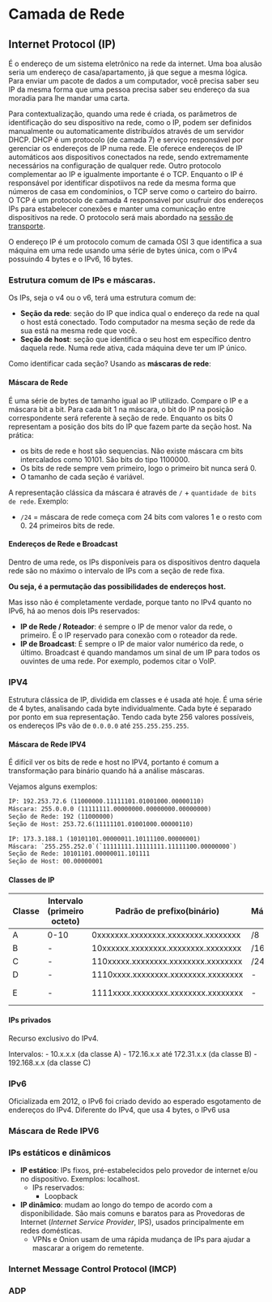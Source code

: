 # Camada de Rede
## Internet Protocol (IP)
É o endereço de um sistema eletrônico na rede da internet. Uma boa alusão seria um endereço de casa/apartamento, já que segue a mesma lógica. Para enviar um pacote de dados a um computador, você precisa saber seu IP da mesma forma que uma pessoa precisa saber seu endereço da sua moradia para lhe mandar uma carta.

Para contextualização, quando uma rede é criada, os parâmetros de identificação do seu dispositivo na rede, como o IP, podem ser definidos manualmente ou automaticamente distribuídos através de um servidor DHCP. DHCP é um protocolo (de camada 7) e serviço responsável por gerenciar os endereços de IP numa rede. Ele oferece endereços de IP automáticos aos dispositivos conectados na rede, sendo extremamente necessários na configuração de qualquer rede. Outro protocolo complementar ao IP e igualmente importante é o TCP. Enquanto o IP é responsável por identificar dispotiivos na rede da mesma forma que números de casa em condomínios, o TCP serve como o carteiro do bairro. O TCP é um protocolo de camada 4 responsável por usufruir dos endereços IPs para estabelecer conexões e manter uma comunicação entre dispositivos na rede. O protocolo será mais abordado na [sessão de transporte](./camadas-osi/4-transporte.md).

O endereço IP é um protocolo comum de camada OSI 3 que identifica a sua máquina em uma rede usando uma série de bytes única, com o IPv4 possuindo 4 bytes e o IPv6, 16 bytes.

### Estrutura comum de IPs e máscaras.
Os IPs, seja o v4 ou o v6, terá uma estrutura comum de:
- **Seção da rede**: seção do IP que indica qual o endereço da rede na qual o host está conectado. Todo computador na mesma seção de rede da sua está na mesma rede que você.
- **Seção de host**: seção que identifica o seu host em específico dentro daquela rede. Numa rede ativa, cada máquina deve ter um IP único.

Como identificar cada seção? Usando as **máscaras de rede**:

#### Máscara de Rede
É uma série de bytes de tamanho igual ao IP utilizado. Compare o IP e a máscara bit a bit. Para cada bit 1 na máscara, o bit do IP na posição correspondente será referente à seção de rede. Enquanto os bits 0 representam a posição dos bits do IP que fazem parte da seção host. Na prática:
- os bits de rede e host são sequencias. Não existe máscara cm bits intercalados como 10101. São bits do tipo 1100000.
- Os bits de rede sempre vem primeiro, logo o primeiro bit nunca será 0.
- O tamanho de cada seção é variável.

A representação clássica da máscara é através de `/` + `quantidade de bits de rede`. Exemplo:

- `/24`  = máscara de rede começa com 24 bits com valores 1 e o resto com 0. 24 primeiros bits de rede.

#### Endereços de Rede e Broadcast
Dentro de uma rede, os IPs disponíveis para os dispositivos dentro daquela rede são no máximo o intervalo de IPs com a seção de rede fixa.

**Ou seja, é a permutação das possibilidades de endereços host.**

Mas isso não é completamente verdade, porque tanto no IPv4 quanto no IPv6, há ao menos dois IPs reservados:
- **IP de Rede / Roteador**: é sempre o IP de menor valor da rede, o primeiro. É o IP reservado para conexão com o roteador da rede.
- **IP de Broadcast**: É sempre o IP de maior valor numérico da rede, o último. Broadcast é quando mandamos um sinal de um IP para todos os ouvintes de uma rede. Por exemplo, podemos citar o VoIP.



### IPV4
Estrutura clássica de IP, dividida em classes e é usada até hoje. É uma série de 4 bytes, analisando cada byte individualmente. Cada byte é separado por ponto em sua representação. Tendo cada byte 256 valores possíveis, os endereços IPs vão de `0.0.0.0` até `255.255.255.255`.



#### Máscara de Rede IPV4
É difícil ver os bits de rede e host no IPV4, portanto é comum a transformação para binário quando há a análise máscaras.

Vejamos alguns exemplos:

```txt
IP: 192.253.72.6 (11000000.11111101.01001000.00000110)
Máscara: 255.0.0.0 (11111111.00000000.00000000.00000000)
Seção de Rede: 192 (11000000)
Seção de Host: 253.72.6(11111101.01001000.00000110)
```

```txt
IP: 173.3.188.1 (10101101.00000011.10111100.00000001)
Máscara: `255.255.252.0`(`11111111.11111111.11111100.00000000`)
Seção de Rede: 10101101.00000011.101111
Seção de Host: 00.00000001
```


#### Classes de IP

|Classe|Intervalo (primeiro octeto)|Padrão de prefixo(binário)|Máscara|Uso|
|-|-|-|-|-|
|A|0-10|0xxxxxxx.xxxxxxxx.xxxxxxxx.xxxxxxxx|/8|-|
|B|-|10xxxxxx.xxxxxxxx.xxxxxxxx.xxxxxxxx|/16|-|
|C|-|110xxxxx.xxxxxxxx.xxxxxxxx.xxxxxxxx|/24|-|
|D|-|1110xxxx.xxxxxxxx.xxxxxxxx.xxxxxxxx|-|IP Multicast|
|E|-|1111xxxx.xxxxxxxx.xxxxxxxx.xxxxxxxx|-|Uso Experimental|


#### IPs privados
Recurso exclusivo do IPv4. 

Intervalos:
    - 10.x.x.x (da classe A)
    - 172.16.x.x até 172.31.x.x (da classe B)
    - 192.168.x.x (da classe C)
    
### IPv6
Oficializada em 2012, o IPv6 foi criado devido ao esperado esgotamento de endereços do IPv4. Diferente do IPv4, que usa 4 bytes, o IPv6 usa 
### Máscara de Rede IPV6

### IPs estáticos e dinâmicos 
- **IP estático**: IPs fixos, pré-estabelecidos pelo provedor de internet e/ou no dispositivo. Exemplos: localhost.
    - IPs reservados:
        - Loopback
- **IP dinâmico**: mudam ao longo do tempo de acordo com a disponibilidade. São mais comuns e baratos para as Provedoras de Internet (*Internet Service Provider*, IPS), usados principalmente em redes domésticas.
    - VPNs e Onion usam de uma rápida mudança de IPs para ajudar a mascarar a origem do remetente.

### Internet Message Control Protocol (IMCP)

### ADP